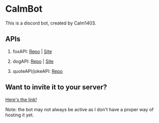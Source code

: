 # CalmBot

This is a discord bot, created by Calm1403.

## APIs

[foxGitHubLink]: https://github.com/xinitrc-dev/randomfox.ca
[foxWebSiteLink]: https://randomfox.ca/
[dogGitHubLink]: https://github.com/ElliottLandsborough/dog-ceo-api
[dogWebSiteLink]: https://dog.ceo/dog-api/
[quotenJokeGitHubLink]: https://github.com/NotCookey/QuotenJoke-Api

1. foxAPI: [Repo][foxGitHubLink] | [Site][foxWebSiteLink]

2. dogAPI: [Repo][dogGitHubLink] | [Site][dogWebSiteLink]

3. quoteAPI/jokeAPI: [Repo][quotenJokeGitHubLink]

## Want to invite it to your server?

[inviteLink]: https://discord.com/api/oauth2/authorize?client_id=1141041960862367785&permissions=8&scope=bot

[Here's the link!][inviteLink]

Note: the bot may not always be active as I don't have a proper way of hosting it yet.
